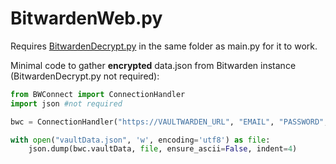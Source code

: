 # BitwardenWeb.py

Requires [BitwardenDecrypt.py](https://github.com/GurpreetKang/BitwardenDecrypt) in the same folder as main.py for it to work.

Minimal code to gather **encrypted** data.json from Bitwarden instance (BitwardenDecrypt.py not required):
```python
from BWConnect import ConnectionHandler
import json #not required

bwc = ConnectionHandler("https://VAULTWARDEN_URL", "EMAIL", "PASSWORD","TWO_FACTOR_AUTH_SECRET")

with open("vaultData.json", 'w', encoding='utf8') as file:
    json.dump(bwc.vaultData, file, ensure_ascii=False, indent=4)
```